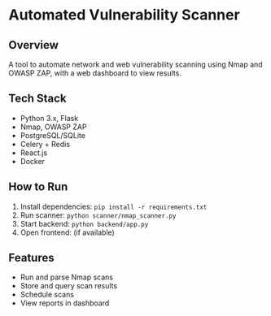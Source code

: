 # Automated Vulnerability Scanner

## Overview  
A tool to automate network and web vulnerability scanning using Nmap and OWASP ZAP, with a web dashboard to view results.

## Tech Stack  
- Python 3.x, Flask
- Nmap, OWASP ZAP  
- PostgreSQL/SQLite  
- Celery + Redis  
- React.js
- Docker  


## How to Run  
1. Install dependencies: `pip install -r requirements.txt`  
2. Run scanner: `python scanner/nmap_scanner.py`  
3. Start backend: `python backend/app.py`  
4. Open frontend: (if available)  

## Features  
- Run and parse Nmap scans  
- Store and query scan results  
- Schedule scans  
- View reports in dashboard  

